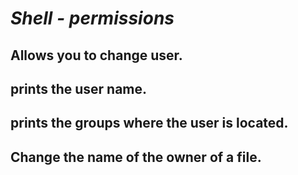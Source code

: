 # _Shell - permissions_
## Allows you to change user. 
## prints the user name.
## prints the groups where the user is located.
## Change the name of the owner of a file. 
